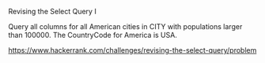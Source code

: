 Revising the Select Query I

Query all columns for all American cities in CITY with populations larger than 100000. The CountryCode for America is USA.

https://www.hackerrank.com/challenges/revising-the-select-query/problem